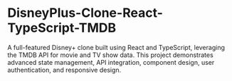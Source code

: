 # DisneyPlus-Clone-React-TypeScript-TMDB
 A full-featured Disney+ clone built using React and TypeScript, leveraging the TMDB API for movie and TV show data. This project demonstrates advanced state management, API integration, component design, user authentication, and responsive design.
